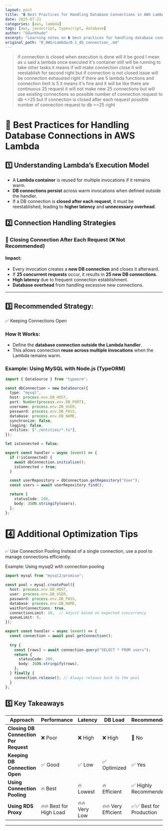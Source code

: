 ```yaml
---
layout: post
title: "� Best Practices for Handling Database Connections in AWS Lambda"
date: 2025-07-21
categories: [aws, lambda]
tags: [aws, javascript, typescript, database]
author: "GGurkhude"
excerpt: "Learning notes on � best practices for handling database connections in aws lambda"
original_path: "0_AWS/Lambda/0.1_db_connection_.md"
---
```


> if connection is closed when execution is done will it be good I mean as u said a lambda once executed it's container still will be running to take other tasks it means if will make connection close it will reestablish for second right but if connection is not closed issue will be connection exhausted right if there are 5 lambda functions and connection limit is 5 it means it's fine and it will be like there are continuous 25 request it will not make new 25 connections but will use existing connections so possible number of connection request to db <=25 but if connection is closed after each request possible number of connection request to db ==25 right

# 🔹 Best Practices for Handling Database Connections in AWS Lambda

## 1️⃣ Understanding Lambda’s Execution Model
- A **Lambda container** is reused for multiple invocations if it remains warm.
- **DB connections persist** across warm invocations when defined outside the handler.
- If a DB connection is **closed after each request**, it must be reestablished, leading to **higher latency** and **unnecessary overhead**.

## 2️⃣ Connection Handling Strategies

### 🔴 Closing Connection After Each Request (❌ Not Recommended)
#### **Impact:**
- Every invocation creates a **new DB connection** and closes it afterward.
- If **25 concurrent requests** occur, it results in **25 new DB connections**.
- **High latency** due to frequent connection establishment.
- **Database overhead** from handling excessive new connections.

---

## 3️⃣ Recommended Strategy: 
✅ Keeping Connections Open
### **How It Works:**
- Define the **database connection outside the Lambda handler**.
- This allows connection **reuse across multiple invocations** when the Lambda remains warm.

### **Example: Using MySQL with Node.js (TypeORM)**
```typescript
import { DataSource } from "typeorm";

const dbConnection = new DataSource({
  type: "mysql",
  host: process.env.DB_HOST,
  port: Number(process.env.DB_PORT),
  username: process.env.DB_USER,
  password: process.env.DB_PASS,
  database: process.env.DB_NAME,
  synchronize: false,
  logging: false,
  entities: ["./entities/*.ts"],
});

let isConnected = false;

export const handler = async (event) => {
  if (!isConnected) {
    await dbConnection.initialize();
    isConnected = true;
  }

  const userRepository = dbConnection.getRepository("User");
  const users = await userRepository.find();

  return {
    statusCode: 200,
    body: JSON.stringify(users),
  };
};
```
# 4️⃣ Additional Optimization Tips
✅ Use Connection Pooling
Instead of a single connection, use a pool to manage connections efficiently.

Example: Using mysql2 with connection pooling

```typescript
import mysql from "mysql2/promise";

const pool = mysql.createPool({
  host: process.env.DB_HOST,
  user: process.env.DB_USER,
  password: process.env.DB_PASS,
  database: process.env.DB_NAME,
  waitForConnections: true,
  connectionLimit: 10,  // Adjust based on expected concurrency
  queueLimit: 0,
});

export const handler = async (event) => {
  const connection = await pool.getConnection();
  
  try {
    const [rows] = await connection.query("SELECT * FROM users");
    return {
      statusCode: 200,
      body: JSON.stringify(rows),
    };
  } finally {
    connection.release(); // Always release back to the pool
  }
};
```
## 5️⃣ Key Takeaways

| **Approach**                     | **Performance** | **Latency**  | **DB Load**      | **Recommended?**          |
|----------------------------------|---------------|------------|----------------|-------------------------|
| **Closing DB Connection Per Request** | ❌ Poor        | ❌ High     | ❌ High         | 🚫 No                   |
| **Keeping DB Connection Open**  | ✅ Good       | ✅ Low      | ✅ Optimized    | ✅ Yes                  |
| **Using Connection Pooling**    | 🔥 Best       | 🔥 Lowest  | 🔥 Efficient   | ✅ Highly Recommended   |
| **Using RDS Proxy**             | 🔥🔥 Best for High Load | 🔥🔥 Very Low | 🔥🔥 Very Efficient | ✅✅ Best for Production |

---